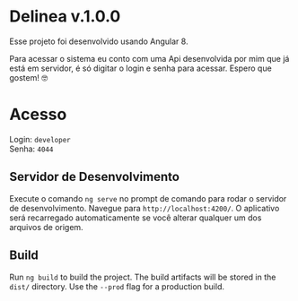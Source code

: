 # Delinea v.1.0.0

Esse projeto foi desenvolvido usando Angular 8.

Para acessar o sistema eu conto com uma Api desenvolvida por mim que já está em servidor, é só digitar o login e senha para acessar.
Espero que gostem! :nerd_face:

# Acesso
Login: `developer`<br>
Senha: `4044`
## Servidor de Desenvolvimento

Execute o comando `ng serve` no prompt de comando para rodar o servidor de desenvolvimento. Navegue para `http://localhost:4200/`. O aplicativo será recarregado automaticamente se você alterar qualquer um dos arquivos de origem.

## Build

Run `ng build` to build the project. The build artifacts will be stored in the `dist/` directory. Use the `--prod` flag for a production build.
